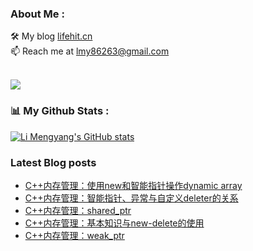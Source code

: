 ### About Me : 

🛠 My blog <a href="https://lifehit.cn/">lifehit.cn</a><br>
📫 Reach me at <a href="mailto:lmy86263@gmail.com">lmy86263@gmail.com</a><br><br>

<p><img src="https://gpvc.arturio.dev/limeya"><p>

### 📊 My Github Stats :
[![Li Mengyang's GitHub stats](https://github-readme-stats.vercel.app/api?username=limeya&show_icons=true&theme=dracula)](https://github.com/limeya/limeya)

### Latest Blog posts
<!-- BLOG-POST-LIST:START -->
- [C++内存管理：使用new和智能指针操作dynamic array](https://limeya.github.io/2022/11/25/bian-cheng-zhi-dao/c-nei-cun-guan-li-shi-yong-new-he-zhi-neng-zhi-zhen-cao-zuo-dynamic-array/)
- [C++内存管理：智能指针、异常与自定义deleter的关系](https://limeya.github.io/2022/11/24/bian-cheng-zhi-dao/c-nei-cun-guan-li-zhi-neng-zhi-zhen-yi-chang-yu-zi-ding-yi-deleter-de-guan-xi/)
- [C++内存管理：shared_ptr](https://limeya.github.io/2022/11/20/bian-cheng-zhi-dao/c-nei-cun-guan-li-shared-ptr/)
- [C++内存管理：基本知识与new-delete的使用](https://limeya.github.io/2022/11/16/bian-cheng-zhi-dao/c-nei-cun-guan-li-ji-ben-zhi-shi-yu-new-delete-de-shi-yong/)
- [C++内存管理：weak_ptr](https://limeya.github.io/2022/11/13/bian-cheng-zhi-dao/c-nei-cun-guan-li-weak-ptr/)
<!-- BLOG-POST-LIST:END -->

